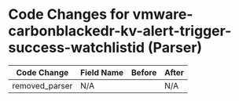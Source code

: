 # Code Changes for vmware-carbonblackedr-kv-alert-trigger-success-watchlistid (Parser)

| Code Change | Field Name | Before | After |
|-------------|------------|--------|-------|
| removed_parser | N/A |  | N/A |